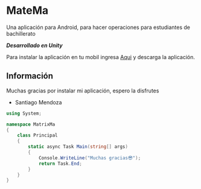 # MateMa
Una aplicación para Android, para hacer operaciones para estudiantes de bachillerato

***Desarrollado en Unity***

Para instalar la aplicación en tu mobil ingresa [Aqui](https://github.com/Pro0072006/MateMa/blob/main/App.md) y descarga la aplicación.

## Información

Muchas gracias por instalar mi aplicación, espero la disfrutes

- Santiago Mendoza

```C#
using System;

namespace MatrixMa
{
    class Principal
    {
        static async Task Main(string[] args)
        {
            Console.WriteLine("Muchas gracias😎");
            return Task.End;
        }
    }
}
```
